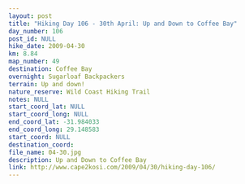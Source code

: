 ```yaml
---
layout: post
title: "Hiking Day 106 - 30th April: Up and Down to Coffee Bay"
day_number: 106
post_id: NULL
hike_date: 2009-04-30
km: 8.84
map_number: 49
destination: Coffee Bay
overnight: Sugarloaf Backpackers
terrain: Up and down!
nature_reserve: Wild Coast Hiking Trail
notes: NULL
start_coord_lat: NULL
start_coord_long: NULL
end_coord_lat: -31.984033
end_coord_long: 29.148583
start_coord: NULL
destination_coord: 
file_name: 04-30.jpg
description: Up and Down to Coffee Bay
link: http://www.cape2kosi.com/2009/04/30/hiking-day-106/
---
```

